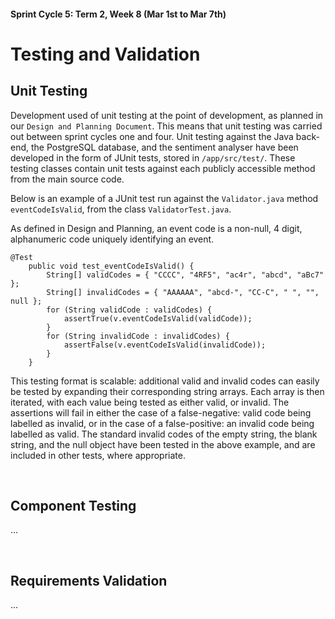#### Sprint Cycle 5: Term 2, Week 8 (Mar 1st to Mar 7th)
# Testing and Validation

## Unit Testing
Development used of unit testing at the point of development, as planned in our `Design and Planning Document`. This means that unit testing was carried out between sprint cycles one and four.
Unit testing against the Java back-end, the PostgreSQL database, and the sentiment analyser have been developed in the form of JUnit tests, stored in `/app/src/test/`. These testing classes contain unit tests against each publicly accessible method from the main source code.

Below is an example of a JUnit test run against the `Validator.java` method `eventCodeIsValid`, from the class `ValidatorTest.java`. 

As defined in Design and Planning, an event code is a non-null, 4 digit, alphanumeric code uniquely identifying an event.
```
@Test
    public void test_eventCodeIsValid() {
        String[] validCodes = { "CCCC", "4RF5", "ac4r", "abcd", "aBc7" };
        String[] invalidCodes = { "AAAAAA", "abcd-", "CC-C", " ", "", null };
        for (String validCode : validCodes) {
            assertTrue(v.eventCodeIsValid(validCode));
        }
        for (String invalidCode : invalidCodes) {
            assertFalse(v.eventCodeIsValid(invalidCode));
        }
    }
```
This testing format is scalable: additional valid and invalid codes can easily be tested by expanding their corresponding string arrays. Each array is then iterated, with each value being tested as either valid, or invalid. The assertions will fail in either the case of a false-negative: valid code being labelled as invalid, or in the case of a false-positive: an invalid code being labelled as valid. The standard invalid codes of the empty string, the blank string, and the null object have been tested in the above example, and are included in other tests, where appropriate.

<br>

## Component Testing

...

<br>

## Requirements Validation

...